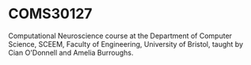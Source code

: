 # COMS30127
Computational Neuroscience course at the Department of Computer Science, SCEEM, Faculty of Engineering, University of Bristol, taught by Cian O'Donnell and Amelia Burroughs.
